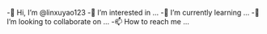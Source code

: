 -👋 Hi, I’m @linxuyao123
-👀 I’m interested in ...
-🌱 I’m currently learning ...
-💞️ I’m looking to collaborate on ...
-📫 How to reach me ...

<!---
linxuyao123/linxuyao123 is a ✨ special ✨ repository because its `README.md` (this file) appears on your GitHub profile.
You can click the Preview link to take a look at your changes.
--->
